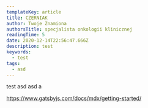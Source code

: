 ```yaml
---
templateKey: article
title: CZERNIAK
author: Twoje Znamiona
authorsTitle: specjalista onkologii klinicznej
readingTime: 5
date: 2020-12-14T22:56:47.666Z
description: test
keywords:
  - test
tags:
  - asd
---
```

test asd asd a

https://www.gatsbyjs.com/docs/mdx/getting-started/

